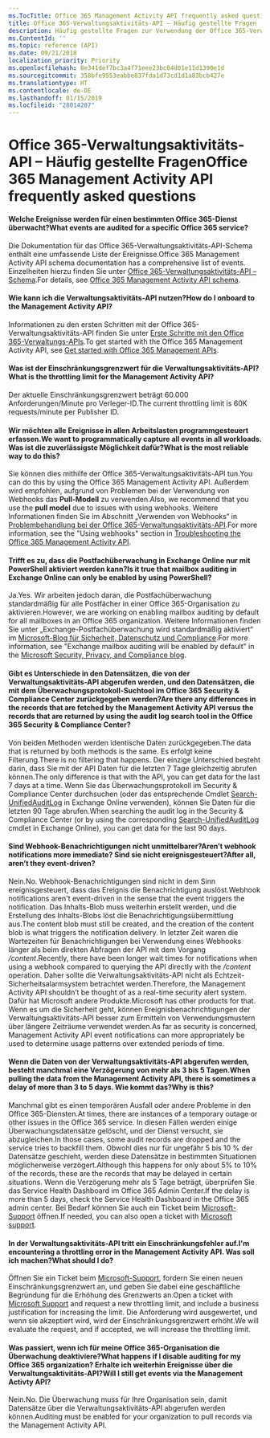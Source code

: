 ```yaml
---
ms.TocTitle: Office 365 Management Activity API frequently asked questions
title: Office 365-Verwaltungsaktivitäts-API – Häufig gestellte Fragen
description: Häufig gestellte Fragen zur Verwendung der Office 365-Verwaltungsaktivitäts-API
ms.ContentId: ''
ms.topic: reference (API)
ms.date: 09/21/2018
localization_priority: Priority
ms.openlocfilehash: 8e341def7bc3a4f71eee23bc04d01e11d1390e1d
ms.sourcegitcommit: 358bfe9553eabbe837fda1d73cd1d1a83bcb427e
ms.translationtype: HT
ms.contentlocale: de-DE
ms.lasthandoff: 01/15/2019
ms.locfileid: "28014287"
---
```

# <a name="office-365-management-activity-api-frequently-asked-questions"></a><span data-ttu-id="0f427-103">Office 365-Verwaltungsaktivitäts-API – Häufig gestellte Fragen</span><span class="sxs-lookup"><span data-stu-id="0f427-103">Office 365 Management Activity API frequently asked questions</span></span>

#### <a name="what-events-are-audited-for-a-specific-office-365-service"></a><span data-ttu-id="0f427-104">Welche Ereignisse werden für einen bestimmten Office 365-Dienst überwacht?</span><span class="sxs-lookup"><span data-stu-id="0f427-104">What events are audited for a specific Office 365 service?</span></span>

<span data-ttu-id="0f427-105">Die Dokumentation für das Office 365-Verwaltungsaktivitäts-API-Schema enthält eine umfassende Liste der Ereignisse.</span><span class="sxs-lookup"><span data-stu-id="0f427-105">Office 365 Management Activity API schema documentation has a comprehensive list of events.</span></span> <span data-ttu-id="0f427-106">Einzelheiten hierzu finden Sie unter [Office 365-Verwaltungsaktivitäts-API – Schema](office-365-management-activity-api-schema.md).</span><span class="sxs-lookup"><span data-stu-id="0f427-106">For details, see [Office 365 Management Activity API schema](office-365-management-activity-api-schema.md).</span></span>

#### <a name="how-do-i-onboard-to-the-management-activity-api"></a><span data-ttu-id="0f427-107">Wie kann ich die Verwaltungsaktivitäts-API nutzen?</span><span class="sxs-lookup"><span data-stu-id="0f427-107">How do I onboard to the Management Activity API?</span></span>

<span data-ttu-id="0f427-108">Informationen zu den ersten Schritten mit der Office 365-Verwaltungsaktivitäts-API finden Sie unter [Erste Schritte mit den Office 365-Verwaltungs-APIs](get-started-with-office-365-management-apis.md).</span><span class="sxs-lookup"><span data-stu-id="0f427-108">To get started with the Office 365 Management Activity API, see [Get started with Office 365 Management APIs](get-started-with-office-365-management-apis.md).</span></span>
 
#### <a name="what-is-the-throttling-limit-for-the--management-activity-api"></a><span data-ttu-id="0f427-109">Was ist der Einschränkungsgrenzwert für die Verwaltungsaktivitäts-API?</span><span class="sxs-lookup"><span data-stu-id="0f427-109">What is the throttling limit for the  Management Activity API?</span></span>

<span data-ttu-id="0f427-110">Der aktuelle Einschränkungsgrenzwert beträgt 60.000 Anforderungen/Minute pro Verleger-ID.</span><span class="sxs-lookup"><span data-stu-id="0f427-110">The current throttling limit is 60K requests/minute per Publisher ID.</span></span> 

#### <a name="we-want-to-programmatically-capture-all-events-in-all-workloads-what-is-the-most-reliable-way-to-do-this"></a><span data-ttu-id="0f427-111">Wir möchten alle Ereignisse in allen Arbeitslasten programmgesteuert erfassen.</span><span class="sxs-lookup"><span data-stu-id="0f427-111">We want to programmatically capture all events in all workloads.</span></span> <span data-ttu-id="0f427-112">Was ist die zuverlässigste Möglichkeit dafür?</span><span class="sxs-lookup"><span data-stu-id="0f427-112">What is the most reliable way to do this?</span></span>

<span data-ttu-id="0f427-113">Sie können dies mithilfe der Office 365-Verwaltungsaktivitäts-API tun.</span><span class="sxs-lookup"><span data-stu-id="0f427-113">You can do this by using the Office 365 Management Activity API.</span></span> <span data-ttu-id="0f427-114">Außerdem wird empfohlen, aufgrund von Problemen bei der Verwendung von Webhooks das **Pull-Modell** zu verwenden.</span><span class="sxs-lookup"><span data-stu-id="0f427-114">Also, we recommend that you use the **pull model** due to issues with using webhooks.</span></span> <span data-ttu-id="0f427-115">Weitere Informationen finden Sie im Abschnitt „Verwenden von Webhooks“ in [Problembehandlung bei der Office 365-Verwaltungsaktivitäts-API](troubleshooting-the-office-365-management-activity-api.md#using-webhooks).</span><span class="sxs-lookup"><span data-stu-id="0f427-115">For more information, see the "Using webhooks" section in [Troubleshooting the Office 365 Management Activity API](troubleshooting-the-office-365-management-activity-api.md#using-webhooks).</span></span>

#### <a name="is-it-true-that-mailbox-auditing-in-exchange-online-can-only-be-enabled-by-using-powershell"></a><span data-ttu-id="0f427-116">Trifft es zu, dass die Postfachüberwachung in Exchange Online nur mit PowerShell aktiviert werden kann?</span><span class="sxs-lookup"><span data-stu-id="0f427-116">Is it true that mailbox auditing in Exchange Online can only be enabled by using PowerShell?</span></span>

<span data-ttu-id="0f427-117">Ja.</span><span class="sxs-lookup"><span data-stu-id="0f427-117">Yes.</span></span> <span data-ttu-id="0f427-118">Wir arbeiten jedoch daran, die Postfachüberwachung standardmäßig für alle Postfächer in einer Office 365-Organisation zu aktivieren.</span><span class="sxs-lookup"><span data-stu-id="0f427-118">However, we are working on enabling mailbox auditing by default for all mailboxes in an Office 365 organization.</span></span> <span data-ttu-id="0f427-119">Weitere Informationen finden Sie unter „Exchange-Postfachüberwachung wird standardmäßig aktiviert“ im [Microsoft-Blog für Sicherheit, Datenschutz und Compliance](https://techcommunity.microsoft.com/t5/Security-Privacy-and-Compliance/Exchange-Mailbox-Auditing-will-be-enabled-by-default/ba-p/215171).</span><span class="sxs-lookup"><span data-stu-id="0f427-119">For more information, see "Exchange mailbox auditing will be enabled by default" in the [Microsoft Security, Privacy, and Compliance blog](https://techcommunity.microsoft.com/t5/Security-Privacy-and-Compliance/Exchange-Mailbox-Auditing-will-be-enabled-by-default/ba-p/215171).</span></span>

#### <a name="are-there-any-differences-in-the-records-that-are-fetched-by-the-management-activity-api-versus-the-records-that-are-returned-by-using-the-audit-log-search-tool-in-the-office-365-security--compliance-center"></a><span data-ttu-id="0f427-120">Gibt es Unterschiede in den Datensätzen, die von der Verwaltungsaktivitäts-API abgerufen werden, und den Datensätzen, die mit dem Überwachungsprotokoll-Suchtool im Office 365 Security & Compliance Center zurückgegeben werden?</span><span class="sxs-lookup"><span data-stu-id="0f427-120">Are there any differences in the records that are fetched by the Management Activity API versus the records that are returned by using the audit log search tool in the Office 365 Security & Compliance Center?</span></span>

<span data-ttu-id="0f427-121">Von beiden Methoden werden identische Daten zurückgegeben.</span><span class="sxs-lookup"><span data-stu-id="0f427-121">The data that is returned by both methods is the same.</span></span> <span data-ttu-id="0f427-122">Es erfolgt keine Filterung.</span><span class="sxs-lookup"><span data-stu-id="0f427-122">There is no filtering that happens.</span></span> <span data-ttu-id="0f427-123">Der einzige Unterschied besteht darin, dass Sie mit der API Daten für die letzten 7 Tage gleichzeitig abrufen können.</span><span class="sxs-lookup"><span data-stu-id="0f427-123">The only difference is that with the API, you can get data for the last 7 days at a time.</span></span> <span data-ttu-id="0f427-124">Wenn Sie das Überwachungsprotokoll im Security & Compliance Center durchsuchen (oder das entsprechende Cmdlet [Search-UnifiedAuditLog](https://docs.microsoft.com/powershell/module/exchange/policy-and-compliance-audit/search-unifiedauditlog) in Exchange Online verwenden), können Sie Daten für die letzten 90 Tage abrufen.</span><span class="sxs-lookup"><span data-stu-id="0f427-124">When searching the audit log in the Security & Compliance Center (or by using the corresponding [Search-UnifiedAuditLog](https://docs.microsoft.com/powershell/module/exchange/policy-and-compliance-audit/search-unifiedauditlog) cmdlet in Exchange Online), you can get data for the last 90 days.</span></span> 
 
#### <a name="arent-webhook-notifications-more-immediate-after-all-arent-they-event-driven"></a><span data-ttu-id="0f427-125">Sind Webhook-Benachrichtigungen nicht unmittelbarer?</span><span class="sxs-lookup"><span data-stu-id="0f427-125">Aren’t webhook notifications more immediate?</span></span> <span data-ttu-id="0f427-126">Sind sie nicht ereignisgesteuert?</span><span class="sxs-lookup"><span data-stu-id="0f427-126">After all, aren’t they event-driven?</span></span>

<span data-ttu-id="0f427-127">Nein.</span><span class="sxs-lookup"><span data-stu-id="0f427-127">No.</span></span> <span data-ttu-id="0f427-128">Webhook-Benachrichtigungen sind nicht in dem Sinn ereignisgesteuert, dass das Ereignis die Benachrichtigung auslöst.</span><span class="sxs-lookup"><span data-stu-id="0f427-128">Webhook notifications aren't event-driven in the sense that the event triggers the notification.</span></span> <span data-ttu-id="0f427-129">Das Inhalts-Blob muss weiterhin erstellt werden, und die Erstellung des Inhalts-Blobs löst die Benachrichtigungsübermittlung aus.</span><span class="sxs-lookup"><span data-stu-id="0f427-129">The content blob must still be created, and the creation of the content blob is what triggers the notification delivery.</span></span> <span data-ttu-id="0f427-130">In letzter Zeit waren die Wartezeiten für Benachrichtigungen bei Verwendung eines Webhooks länger als beim direkten Abfragen der API mit dem Vorgang */content*.</span><span class="sxs-lookup"><span data-stu-id="0f427-130">Recently, there have been longer wait times for notifications when using a webhook compared to querying the API directly with the */content* operation.</span></span> <span data-ttu-id="0f427-131">Daher sollte die Verwaltungsaktivitäts-API nicht als Echtzeit-Sicherheitsalarmsystem betrachtet werden.</span><span class="sxs-lookup"><span data-stu-id="0f427-131">Therefore, the Management Activity API shouldn’t be thought of as a real-time security alert system.</span></span> <span data-ttu-id="0f427-132">Dafür hat Microsoft andere Produkte.</span><span class="sxs-lookup"><span data-stu-id="0f427-132">Microsoft has other products for that.</span></span> <span data-ttu-id="0f427-133">Wenn es um die Sicherheit geht, können Ereignisbenachrichtigungen der Verwaltungsaktivitäts-API besser zum Ermitteln von Verwendungsmustern über längere Zeiträume verwendet werden.</span><span class="sxs-lookup"><span data-stu-id="0f427-133">As far as security is concerned, Management Activity API event notifications can more appropriately be used to determine usage patterns over extended periods of time.</span></span>

#### <a name="when-pulling-the-data-from-the-management-activity-api-there-is-sometimes-a-delay-of-more-than-3-to-5-days-why-is-this"></a><span data-ttu-id="0f427-134">Wenn die Daten von der Verwaltungsaktivitäts-API abgerufen werden, besteht manchmal eine Verzögerung von mehr als 3 bis 5 Tagen.</span><span class="sxs-lookup"><span data-stu-id="0f427-134">When pulling the data from the Management Activity API, there is sometimes a delay of more than 3 to 5 days.</span></span> <span data-ttu-id="0f427-135">Wie kommt das?</span><span class="sxs-lookup"><span data-stu-id="0f427-135">Why is this?</span></span>

<span data-ttu-id="0f427-136">Manchmal gibt es einen temporären Ausfall oder andere Probleme in den Office 365-Diensten.</span><span class="sxs-lookup"><span data-stu-id="0f427-136">At times, there are instances of a temporary outage or other issues in the Office 365 service.</span></span> <span data-ttu-id="0f427-137">In diesen Fällen werden einige Überwachungsdatensätze gelöscht, und der Dienst versucht, sie abzugleichen.</span><span class="sxs-lookup"><span data-stu-id="0f427-137">In those cases, some audit records are dropped and the service tries to backfill them.</span></span> <span data-ttu-id="0f427-138">Obwohl dies nur für ungefähr 5 bis 10 % der Datensätze geschieht, werden diese Datensätze in bestimmten Situationen möglicherweise verzögert.</span><span class="sxs-lookup"><span data-stu-id="0f427-138">Although this happens for only about 5% to 10% of the records, these are the records that may be delayed in certain situations.</span></span> <span data-ttu-id="0f427-139">Wenn die Verzögerung mehr als 5 Tage beträgt, überprüfen Sie das Service Health Dashboard im Office 365 Admin Center.</span><span class="sxs-lookup"><span data-stu-id="0f427-139">If the delay is more than 5 days, check the Service Health Dashboard in the Office 365 admin center.</span></span> <span data-ttu-id="0f427-140">Bei Bedarf können Sie auch ein Ticket beim [Microsoft-Support](https://support.office.com/article/contact-support-for-business-products-admin-help-32a17ca7-6fa0-4870-8a8d-e25ba4ccfd4b#ID0EAADAAA=online) öffnen.</span><span class="sxs-lookup"><span data-stu-id="0f427-140">If needed, you can also open a ticket with [Microsoft support](https://support.office.com/article/contact-support-for-business-products-admin-help-32a17ca7-6fa0-4870-8a8d-e25ba4ccfd4b#ID0EAADAAA=online).</span></span>

#### <a name="im-encountering-a-throttling-error-in-the-management-activity-api-what-should-i-do"></a><span data-ttu-id="0f427-141">In der Verwaltungsaktivitäts-API tritt ein Einschränkungsfehler auf.</span><span class="sxs-lookup"><span data-stu-id="0f427-141">I'm encountering a throttling error in the Management Activity API.</span></span> <span data-ttu-id="0f427-142">Was soll ich machen?</span><span class="sxs-lookup"><span data-stu-id="0f427-142">What should I do?</span></span>

<span data-ttu-id="0f427-143">Öffnen Sie ein Ticket beim [Microsoft-Support](https://support.office.com/article/contact-support-for-business-products-admin-help-32a17ca7-6fa0-4870-8a8d-e25ba4ccfd4b#ID0EAADAAA=online), fordern Sie einen neuen Einschränkungsgrenzwert an, und geben Sie dabei eine geschäftliche Begründung für die Erhöhung des Grenzwerts an.</span><span class="sxs-lookup"><span data-stu-id="0f427-143">Open a ticket with [Microsoft Support](https://support.office.com/article/contact-support-for-business-products-admin-help-32a17ca7-6fa0-4870-8a8d-e25ba4ccfd4b#ID0EAADAAA=online) and request a new throttling limit, and include a business justification for increasing the limit.</span></span> <span data-ttu-id="0f427-144">Die Anforderung wird ausgewertet, und wenn sie akzeptiert wird, wird der Einschränkungsgrenzwert erhöht.</span><span class="sxs-lookup"><span data-stu-id="0f427-144">We will evaluate the request, and if accepted, we will increase the throttling limit.</span></span>

#### <a name="what-happens-if-i-disable-auditing-for-my-office-365-organization-will-i-still-get-events-via-the-management-activity-api"></a><span data-ttu-id="0f427-145">Was passiert, wenn ich für meine Office 365-Organisation die Überwachung deaktiviere?</span><span class="sxs-lookup"><span data-stu-id="0f427-145">What happens if I disable auditing for my Office 365 organization?</span></span> <span data-ttu-id="0f427-146">Erhalte ich weiterhin Ereignisse über die Verwaltungsaktivitäts-API?</span><span class="sxs-lookup"><span data-stu-id="0f427-146">Will I still get events via the Management Activty API?</span></span>

<span data-ttu-id="0f427-147">Nein.</span><span class="sxs-lookup"><span data-stu-id="0f427-147">No.</span></span> <span data-ttu-id="0f427-148">Die Überwachung muss für Ihre Organisation sein, damit Datensätze über die Verwaltungsaktivitäts-API abgerufen werden können.</span><span class="sxs-lookup"><span data-stu-id="0f427-148">Auditing must be enabled for your organization to pull records via the Management Activity API.</span></span>

